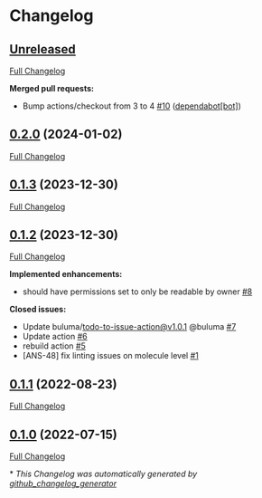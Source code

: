 # Changelog

## [Unreleased](https://github.com/buluma/ansible-role-datadog/tree/HEAD)

[Full Changelog](https://github.com/buluma/ansible-role-datadog/compare/0.2.0...HEAD)

**Merged pull requests:**

- Bump actions/checkout from 3 to 4 [\#10](https://github.com/buluma/ansible-role-datadog/pull/10) ([dependabot[bot]](https://github.com/apps/dependabot))

## [0.2.0](https://github.com/buluma/ansible-role-datadog/tree/0.2.0) (2024-01-02)

[Full Changelog](https://github.com/buluma/ansible-role-datadog/compare/0.1.3...0.2.0)

## [0.1.3](https://github.com/buluma/ansible-role-datadog/tree/0.1.3) (2023-12-30)

[Full Changelog](https://github.com/buluma/ansible-role-datadog/compare/0.1.2...0.1.3)

## [0.1.2](https://github.com/buluma/ansible-role-datadog/tree/0.1.2) (2023-12-30)

[Full Changelog](https://github.com/buluma/ansible-role-datadog/compare/0.1.1...0.1.2)

**Implemented enhancements:**

- should have permissions set to only be readable by owner [\#8](https://github.com/buluma/ansible-role-datadog/issues/8)

**Closed issues:**

- Update buluma/todo-to-issue-action@v1.0.1 @buluma [\#7](https://github.com/buluma/ansible-role-datadog/issues/7)
- Update action [\#6](https://github.com/buluma/ansible-role-datadog/issues/6)
- rebuild action [\#5](https://github.com/buluma/ansible-role-datadog/issues/5)
- \[ANS-48\] fix linting issues on molecule level [\#1](https://github.com/buluma/ansible-role-datadog/issues/1)

## [0.1.1](https://github.com/buluma/ansible-role-datadog/tree/0.1.1) (2022-08-23)

[Full Changelog](https://github.com/buluma/ansible-role-datadog/compare/0.1.0...0.1.1)

## [0.1.0](https://github.com/buluma/ansible-role-datadog/tree/0.1.0) (2022-07-15)

[Full Changelog](https://github.com/buluma/ansible-role-datadog/compare/1c4509bc8f13e666399eb237528ac1be9fa78c19...0.1.0)



\* *This Changelog was automatically generated by [github_changelog_generator](https://github.com/github-changelog-generator/github-changelog-generator)*
